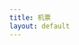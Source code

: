 ```yaml
---
title: 机票
layout: default
---
```

<div id="thisMonth" style="width: 100%;height:400px;margin-bottom:100px;"></div>
<div id="nextMonth" style="width: 100%;height:400px;"></div>
<script src="{{ site.storage }}/assets/lib/echarts.min.js"></script>
<script src="{{ site.storage }}/assets/lib/xjjfly.api.flight.js"></script>
<script type="text/javascript">
window.addEventListener('load',function(){
    var thisMonth = new Date;
    var nextMonth = new Date;
    nextMonth.setDate(1);
    nextMonth.setMonth(thisMonth.getMonth()+1);

    var thisMonthChart = new Flight("thisMonth", thisMonth, Flight.airline);
    var nextMonthChart = new Flight("nextMonth", nextMonth, Flight.airline);
    thisMonthChart.init().fetch();
    nextMonthChart.init().fetch();
})
</script>
